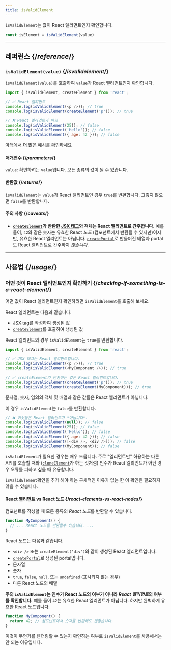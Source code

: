```yaml
---
title: isValidElement
---
```


<Intro>

`isValidElement`는 값이 React 엘리먼트인지 확인합니다.

```js
const isElement = isValidElement(value)
```

</Intro>

<InlineToc />

---

## 레퍼런스 {/*reference*/}

### `isValidElement(value)` {/*isvalidelement*/}

`isValidElement(value)`를 호출하여 `value`가 React 엘리먼트인지 확인합니다.

```js
import { isValidElement, createElement } from 'react';

// ✅ React 엘리먼트
console.log(isValidElement(<p />)); // true
console.log(isValidElement(createElement('p'))); // true

// ❌ React 엘리먼트가 아님
console.log(isValidElement(25)); // false
console.log(isValidElement('Hello')); // false
console.log(isValidElement({ age: 42 })); // false
```

[아래에서 더 많은 예시를 확인하세요](#usage)

#### 매개변수 {/*parameters*/}

`value`: 확인하려는 `value`입니다. 모든 종류의 값이 될 수 있습니다.

#### 반환값 {/*returns*/}

`isValidElement`는 `value`가 React 엘리먼트인 경우 `true`를 반환합니다. 그렇지 않으면 `false`를 반환합니다.

#### 주의 사항 {/*caveats*/}

* **[`createElement`](/reference/react/createElement)가 반환한 [JSX 태그](/learn/writing-markup-with-jsx)와 객체는 React 엘리먼트로 간주합니다.** 예를 들어, `42`와 같은 숫자는 유효한 React *노드* (컴포넌트에서 반환될 수 있지만)이지만, 유효한 React 엘리먼트는 아닙니다. [`createPortal`](/reference/react-dom/createPortal)로 만들어진 배열과 portal도 React 엘리먼트로 간주하지 *않습니다*.

---

## 사용법 {/*usage*/}

### 어떤 것이 React 엘리먼트인지 확인하기 {/*checking-if-something-is-a-react-element*/}

어떤 값이 React 엘리먼트인지 확인하려면 `isValidElement`를 호출해 보세요.

React 엘리먼트는 다음과 같습니다.

- [JSX tag](/learn/writing-markup-with-jsx)를 작성하여 생성된 값
- [`createElement`](/reference/react/createElement)를 호출하여 생성된 값

React 엘리먼트의 경우 `isValidElement`는 `true`를 반환합니다.

```js
import { isValidElement, createElement } from 'react';

// ✅ JSX 태그는 React 엘리먼트입니다.
console.log(isValidElement(<p />)); // true
console.log(isValidElement(<MyComponent />)); // true

// ✅ createElement가 반환하는 값은 React 엘리먼트입니다.
console.log(isValidElement(createElement('p'))); // true
console.log(isValidElement(createElement(MyComponent))); // true
```

문자열, 숫자, 임의의 객체 및 배열과 같은 값들은 React 엘리먼트가 아닙니다.

이 경우 `isValidElement`는 `false`를 반환합니다.

```js
// ❌ 이것들은 React 엘리먼트가 *아닙니다*.
console.log(isValidElement(null)); // false
console.log(isValidElement(25)); // false
console.log(isValidElement('Hello')); // false
console.log(isValidElement({ age: 42 })); // false
console.log(isValidElement([<div />, <div />])); // false
console.log(isValidElement(MyComponent)); // false
```

`isValidElement`가 필요한 경우는 매우 드뭅니다. 주로 "엘리먼트만" 허용하는 다른 API를 호출할 때와 ([`cloneElement`](/reference/react/cloneElement)가 하는 것처럼) 인수가 React 엘리먼트가 아닌 경우 오류를 피하고 싶을 때 유용합니다.

`isValidElement`확인을 추가 해야 하는 구체적인 이유가 없는 한 이 확인은 필요하지 않을 수 있습니다.

<DeepDive>

#### React 엘리먼트 vs React 노드 {/*react-elements-vs-react-nodes*/}

컴포넌트를 작성할 때 모든 종류의 *React 노드*를 반환할 수 있습니다.

```js
function MyComponent() {
  // ... React 노드를 반환할수 있습니다. ...
}
```

React 노드는 다음과 같습니다.
- `<div />` 또는 `createElement('div')`와 같이 생성된 React 엘리먼트입니다.
- [`createPortal`](/reference/react-dom/createPortal)로 생성된 portal입니다.
- 문자열
- 숫자
- `true`, `false`, `null`, 또는 `undefined` (표시되지 않는 경우)
- 다른 React 노드의 배열

**주의 `isValidElement`는 인수가 React 노드의 여부가 아니라 *React 엘리먼트*의 여부를 확인합니다.** 예를 들어 `42`는 유효한 React 엘리먼트가 아닙니다. 하지만 완벽하게 유효한 React 노드입니다.

```js
function MyComponent() {
  return 42; // 컴포넌트에서 숫자를 반환해도 괜찮습니다.
}
```

이것이 무언가를 렌더링할 수 있는지 확인하는 여부로 `isValidElement`를 사용해서는 안 되는 이유입니다.

</DeepDive>
